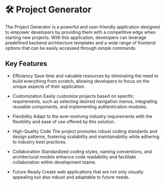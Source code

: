 # 🛠️ Project Generator
  The Project Generator is a powerful and user-friendly application designed to empower developers by providing them with a competitive edge when starting new projects. With this application, developers can leverage predefined backend architecture templates and a wide range of frontend options that can be easily accessed through simple commands.
  
## Key Features
* Efficiency 
  Save time and valuable resources by eliminating the need to build everything from scratch, allowing developers to focus on the unique aspects of their application.

* Customization
Easily customize projects based on specific requirements, such as selecting desired navigation menus, integrating reusable components, and implementing authentication modules.

* Flexibility
  Adapt to the ever-evolving industry requirements with the flexibility and ease of use offered by this solution.

* High-Quality Code
 The project promotes robust coding standards and design patterns, fostering scalability and maintainability while adhering to industry best practices.

* Collaboration
  Standardized coding styles, naming conventions, and architectural models enhance code readability and facilitate collaboration within development teams.

* Future-Ready
  Create web applications that are not only visually appealing but also robust and adaptable to future needs.
